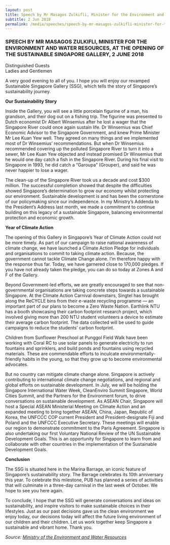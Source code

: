 ```yaml
---
layout: post
title: Speech by Mr Masagos Zulkifli, Minister for the Environment and Water Resources, at the opening of the Sustainable Singapore Gallery, 2 June 2018
subtitle: 2 Jun 2018
permalink: /media/speeches/speech-by-mr-masagos-zulkifli-minister-for-the-environment-and-water-resources-at-the-opening-of-the-sustainable-singapore-gallery-2-june-2018
---
```


### SPEECH BY MR MASAGOS ZULKIFLI, MINISTER FOR THE ENVIRONMENT AND WATER RESOURCES, AT THE OPENING OF THE SUSTAINABLE SINGAPORE GALLERY, 2 JUNE 2018

Distinguished Guests  
Ladies and Gentlemen

A very good evening to all of you. I hope you will enjoy our revamped Sustainable Singapore Gallery (SSG), which tells the story of Singapore’s sustainability journey.

**Our Sustainability Story**

Inside the Gallery, you will see a little porcelain figurine of a man, his grandson, and their dog out on a fishing trip. The figurine was presented to Dutch economist Dr Albert Winsemius after he lost a wager that the Singapore River could once again sustain life. Dr Winsemius was Chief Economic Advisor to the Singapore Government, and knew Prime Minister Mr Lee Kuan Yew well. They agreed on many things and we implemented most of Dr Winsemius’ recommendations. But when Dr Winsemius recommended covering up the polluted Singapore River to turn it into a sewer, Mr Lee Kuan Yew objected and instead promised Dr Winsemius that he would one day catch a fish in the Singapore River. During his final visit to Singapore in 1993, he did catch a “Garoupa” (Grouper), and said he was never happier to lose a wager.

The clean-up of the Singapore River took us a decade and cost $300 million. The successful completion showed that despite the difficulties showed Singapore’s determination to grow our economy whilst protecting our environment. Sustainable development is and has been the cornerstone of our policymaking since our independence. In my Ministry’s Addenda to the President’s Address last month, we made a commitment to continue building on this legacy of a sustainable Singapore, balancing environmental protection and economic growth.

**Year of Climate Action**

The opening of this Gallery in Singapore’s Year of Climate Action could not be more timely. As part of our campaign to raise national awareness of climate change, we have launched a Climate Action Pledge for individuals and organisations to commit to taking climate action. Because, the government cannot tackle Climate Change alone. I’m therefore happy with the response thus far. Today, we have garnered close to 170,000 pledges. If you have not already taken the pledge, you can do so today at Zones A and F of the Gallery.

Beyond Government-led efforts, we are greatly encouraged to see that non-governmental organisations are taking concrete steps towards a sustainable Singapore. At the Climate Action Carnival downstairs, Singtel has brought along the ReCYCLE bins from their e-waste recycling programme — an important part of our plans to become a Zero Waste Nation. Earthlink NTU has a booth showcasing their carbon footprint research project, which involved giving more than 200 NTU student volunteers a device to estimate their average carbon footprint. The data collected will be used to guide campaigns to reduce the students’ carbon footprint.

Children from Sunflower Preschool at Punggol Field Walk have been working with Coral RC to use solar panels to generate electricity to run fountains and sprinklers, and build ponds and fountains using recycled materials. These are commendable efforts to inculcate environmentally-friendly habits in the young, so that they grow up to become environmental advocates.

But no country can mitigate climate change alone. Singapore is actively contributing to international climate change negotiations, and regional and global efforts on sustainable development. In July, we will be holding the Singapore International Water Week, CleanEnviro Summit Singapore, World Cities Summit, and the Partners for the Environment forum, to drive conversations on sustainable development. As ASEAN Chair, Singapore will host a Special ASEAN Ministerial Meeting on Climate Action and an expanded meeting to bring together ASEAN, China, Japan, Republic of Korea, the UNFCCC COP current President and President-designate Fiji and Poland and the UNFCCC Executive Secretary. These meetings will enable our region to demonstrate commitment to the Paris Agreement. Singapore is also undertaking our first Voluntary National Review of the UN Sustainable Development Goals. This is an opportunity for Singapore to learn from and collaborate with other countries in the implementation of the Sustainable Development Goals.

**Conclusion**

The SSG is situated here in the Marina Barrage, an iconic feature of Singapore’s sustainability story. The Barrage celebrates its 10th anniversary this year. To celebrate this milestone, PUB has planned a series of activities that will culminate in a three-day carnival in the last week of October. We hope to see you here again.

To conclude, I hope that the SSG will generate conversations and ideas on sustainability, and inspire visitors to make sustainable choices in their lifestyles. Just as our past decisions gave us the clean environment we enjoy today, our decisions today will affect the future living environment of our children and their children. Let us work together keep Singapore a sustainable and vibrant home. Thank you.


*Source: [<a href="https://www.mewr.gov.sg/" target="_blank">Ministry of the Environment and Water Resources</a>](https://www.mewr.gov.sg/)*